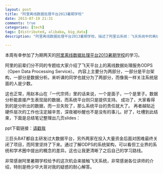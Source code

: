 ```yaml
---
layout: post
title: "阿里离线数据处理平台2013暑期学校"
date: 2013-07-19 21:31
comments: true
categories: [tech]
tags: [distributed, alibaba, big_data]
description: "阿里离线数据处理平台2013暑期学校，描述了阿里云系统：飞天系统中的离线处理部分：ODPS（Open Data Processing Service）。"

---
```

本周有幸参加了为期两天的[阿里离线数据处理平台2013暑期学校](http://102.alibaba.com/competition/dataSummer.htm)的学习。

阿里的前辈们分不同的专题给大家介绍了飞天平台上的离线数据处理服务ODPS（Open Data Processing Service）。
内容上主要分为两部分，一部分是平台架构，一部分是数据分析。来听课的同学也就分为了两部分，而像我一样关注系统层面的人是少数。

这也正常，用赵本山在『一代宗师』里的话来说，一个是面子，一个是里子。数据分析能直接产生表现层的数据，而系统平台则只是提供支持。
成功了，大家看得到的是分析出的数据，而一旦失败了，那么系统平台的责任就大了。
再者越贴近硬件层次的工作也注定越辛苦，深夜被吵醒也不是没有的事儿。好了，吐槽到此结束，下面是总结笔记整理出几页slides：

<script async class="speakerdeck-embed" data-id="e0022eb0d24d013089506e9621fcaf9a" data-ratio="1.33333333333333" src="//speakerdeck.com/assets/embed.js"></script>

<!--more-->

ppt下载链接：[请戳我](https://speakerdeck.com/biaobiaoqi/odps-learning-summary)

三巨头BAT都自主研发过大数据平台，另外两家在投入大量资金后面对困难最终关闭了项目，而阿里坚持了下来。通过了解ODPS的系统架构，可以看但工业界的系统和学术圈中提出的概念的差异。这也让我更清晰了之后自己的学习路线。

非常感谢阿里暑期学校给予的这次机会来接触飞天系统，非常感谢各位讲师的介绍，特别是杨少华大哥对我的疑惑的耐心解答。